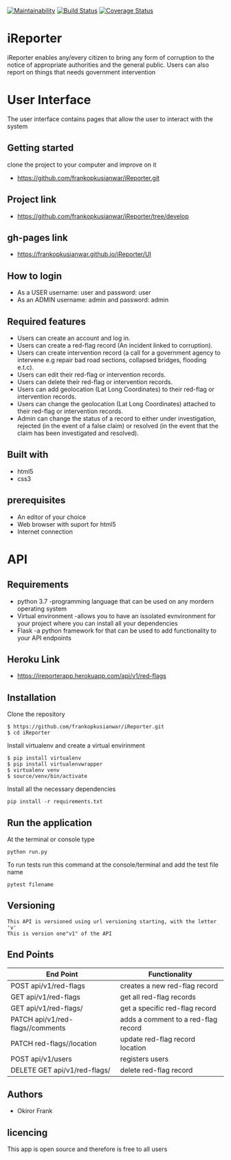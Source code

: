 [![Maintainability](https://api.codeclimate.com/v1/badges/6e8511dbcf29b1cee00a/maintainability)](https://codeclimate.com/github/frankopkusianwar/iReporter/maintainability) [![Build Status](https://travis-ci.org/frankopkusianwar/iReporter.svg?branch=develop)](https://travis-ci.org/frankopkusianwar/iReporter) [![Coverage Status](https://coveralls.io/repos/github/frankopkusianwar/iReporter/badge.svg?branch=develop)](https://coveralls.io/github/frankopkusianwar/iReporter?branch=develop)

# iReporter 
iReporter enables any/every citizen to bring any form of corruption to the notice of appropriate authorities and the general public. Users can also report on things that needs government intervention

# User Interface
The user  interface contains pages that allow the user to interact with the system
## Getting started
clone the project to your computer and improve on it
- https://github.com/frankopkusianwar/iReporter.git
## Project link
- https://github.com/frankopkusianwar/iReporter/tree/develop
## gh-pages link
- https://frankopkusianwar.github.io/iReporter/UI
## How to login
- As a USER username: user and password: user
- As an ADMIN username: admin and password: admin
## Required features
- Users can create an account and log in.
- Users can create a red-flag record (An incident linked to corruption).
- Users can create intervention record (a call for a government agency to intervene e.g repair bad road sections, collapsed bridges, flooding e.t.c).
- Users can edit their red-flag or intervention records.
- Users can delete their red-flag or intervention records.
- Users can add geolocation (Lat Long Coordinates) to their red-flag or intervention records.
- Users can change the geolocation (Lat Long Coordinates) attached to their red-flag or intervention records.
- Admin can change the status of a record to either under investigation, rejected (in the event of a false claim) or resolved (in the event that the claim has been investigated and resolved).
## Built with
- html5
- css3
## prerequisites
- An editor of your choice
- Web browser with suport for html5
- Internet connection

# API
## Requirements
- python 3.7 -programming language that can be used on any mordern operating system
- Virtual environment -allows you to have an issolated evnvironment for your project where you can install all your dependencies
- Flask -a python framework for that can be used to add functionality to your API endpoints
## Heroku Link
- https://ireporterapp.herokuapp.com/api/v1/red-flags
## Installation
Clone the repository
```
$ https://github.com/frankopkusianwar/iReporter.git
$ cd iReporter
```
Install virtualenv and create a virtual envirinment
```
$ pip install virtualenv
$ pip install virtualenvwrapper
$ virtualenv venv
$ source/venv/bin/activate
```
Install all the necessary dependencies
```
pip install -r requirements.txt
```

## Run the application
At the terminal or console type
```
python run.py
```
To run tests run this command at the console/terminal and add the test file name
```
pytest filename
```
## Versioning
```
This API is versioned using url versioning starting, with the letter 'v'
This is version one"v1" of the API
```
## End Points
|           End Point                      |     Functionality                                   |
|------------------------------------------|-----------------------------------------------------|
|     POST api/v1/red-flags                  |creates a new red-flag record                  |  
|     GET  api/v1/red-flags                  |get all red-flag records                    |   
|     GET  api/v1/red-flags/<red-flag-id>          |get a specific red-flag record                 |  
|     PATCH api/v1/red-flags/<red-flag-id>/comments           |adds a comment to a red-flag record      |
|     PATCH red-flags/<red-flag-id>/location             |update red-flag record location|
|     POST api/v1/users                    |registers users                                      |
|     DELETE GET  api/v1/red-flags/<red-flag-id>              |delete red-flag record                                     | 

## Authors
- Okiror Frank
## licencing
This app is open source and therefore is free to all users
